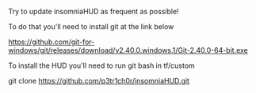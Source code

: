 Try to update insomniaHUD as frequent as possible!

To do that you'll need to install git at the link below

https://github.com/git-for-windows/git/releases/download/v2.40.0.windows.1/Git-2.40.0-64-bit.exe

To install the HUD you'll need to run git bash in  tf/custom

git clone https://github.com/p3tr1ch0r/insomniaHUD.git
